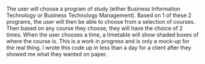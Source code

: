 The user will choose a program of study (either Business Information Technology or Business Technology Management). 
Based on 1 of these 2 programs, the user will then be able to choose from a selection of courses.
Then based on any course they choose, they will have the choice of 2 times. 
When the user chooses a time, a timetable will show shaded boxes of where the course is.
This is a work in progress and is only a mock-up for the real thing. 
I wrote this code up in less than a day for a client after they showed me what they wanted on paper. 
